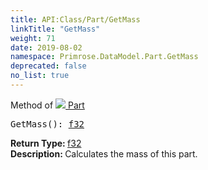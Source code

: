 ```yaml
---
title: API:Class/Part/GetMass
linkTitle: "GetMass"
weight: 71
date: 2019-08-02
namespace: Primrose.DataModel.Part.GetMass
deprecated: false
no_list: true
---
```

Method of <a href="/docs/api-reference/Class/Part"><img src="/icons/silk/brick.png"/>&nbsp;Part</a>
<pre class="method-declaration">
GetMass(): <a class="type" href="/docs/api-reference/System/Primitives#single">f32</a></pre>
<b>Return Type: </b>
<a class="type" href="/docs/api-reference/System/Primitives#single">f32</a>
<br/>
<b>Description: </b>
Calculates the mass of this part.

